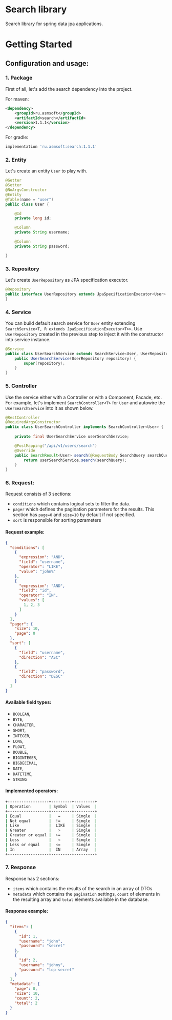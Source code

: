 # Search library

Search library for spring data jpa applications.

# Getting Started

## Configuration and usage:

### 1. Package

First of all, let's add the search dependency into the project.

For maven:
```xml
<dependency>
    <groupId>ru.asmsoft</groupId>
    <artifactId>search</artifactId>
    <version>1.1.1</version>
</dependency>
```

For gradle: 
```bash
implementation 'ru.asmsoft:search:1.1.1'
```

### 2. Entity

Let's create an entity `User` to play with.

```java
@Getter
@Setter
@NoArgsConstructor
@Entity
@Table(name = "user")
public class User {

    @Id
    private long id;

    @Column
    private String username;

    @Column
    private String password;

}
```

### 3. Repository

Let's create `UserRepository` as JPA specification executor.

```java
@Repository
public interface UserRepository extends JpaSpecificationExecutor<User> {
}
```

### 4. Service

You can build default search service for `User` entity extending `SearchService<T, R extends JpaSpecificationExecutor<T>>`.
Use `UserRepository` created in the previous step to inject it with the constructor into service instance.

```java
@Service
public class UserSearchService extends SearchService<User, UserRepository> {
    public UserSearchService(UserRepository repository) {
        super(repository);
    }
}
```

### 5. Controller

Use the service either with a Controller or with a Component, Facade, etc.
For example, let's implement `SearchController<T>` for `User` and autowire the `UserSearchService` into it as shown below.

```java
@RestController
@RequiredArgsConstructor
public class UserSearchController implements SearchController<User> {
    
    private final UserSearchService userSearchService;

    @PostMapping("/api/v1/users/search")
    @Override
    public SearchResult<User> search(@RequestBody SearchQuery searchQuery) {
        return userSearchService.search(searchQuery);
    }
}

```

### 6. Request:

Request consists of 3 sections:
- `conditions` which contains logical sets to filter the data. 
- `pager` which defines the pagination parameters for the results. This section has `page=0` and `size=10` by default if not specified.
- `sort` is responsible for sorting pzrameters

#### Request example:

```json
{
  "conditions": [
    {
      "expression": "AND",
      "field": "username",
      "operator": "LIKE",
      "value": "john%"
    },
    {
      "expression": "AND",
      "field": "id",
      "operator": "IN",
      "values": [
        1, 2, 3
      ]
    }
  ],
  "pager": {
    "size": 10,
    "page": 0
  },
  "sort": [
    {
      "field": "username",
      "direction": "ASC"
    },
    {
      "field": "password",
      "direction": "DESC"
    }
  ]
}
```

#### Available field types:

- `BOOLEAN`,
- `BYTE`,
- `CHARACTER`,
- `SHORT`,
- `INTEGER`,
- `LONG`,
- `FLOAT`,
- `DOUBLE`,
- `BIGINTEGER`,
- `BIGDECIMAL`,
- `DATE`,
- `DATETIME`,
- `STRING`

#### Implemented operators:

```bash
+------------------+---------+---------+
| Operation        | Symbol  | Values  |
+------------------+---------+---------+
| Equal            |   =     | Single  |
| Not equal        |  !=     | Single  |
| Like             |  LIKE   | Single  |
| Greater          |   >     | Single  |
| Greater or equal |  >=     | Single  |
| Less             |   <     | Single  |
| Less or equal    |  <=     | Single  |
| In               |  IN     | Array   |
+------------------+---------+---------+
```


### 7. Response

Response has 2 sections:
- `items` which contains the results of the search in an array of DTOs
- `metadata` which contains the `pagination` settings, `count` of elements in the resulting array and `total` elements available in the database.

#### Response example:

```json
{
  "items": [
    {
      "id": 1,
      "username": "john",
      "password": "secret"
    },
    {
      "id": 2,
      "username": "johny",
      "password": "top secret"
    }
  ],
  "metadata": {
    "page": 0,
    "size": 10,
    "count": 2,
    "total": 2
  }
}
```
